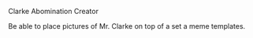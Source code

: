 Clarke Abomination Creator

Be able to place pictures of Mr. Clarke on top of a set a meme templates.
